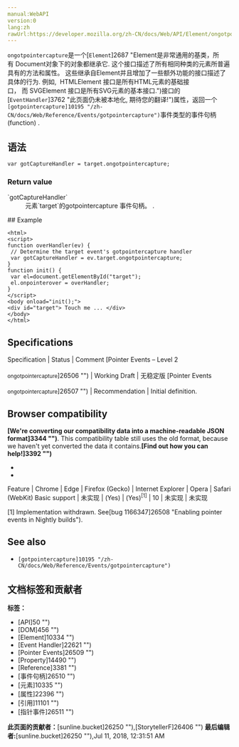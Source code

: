```yaml
---
manual:WebAPI
version:0
lang:zh
rawUrl:https://developer.mozilla.org/zh-CN/docs/Web/API/Element/ongotpointercapture
---
```






`ongotpointercapture`是一个[`Element`]2687 "Element是非常通用的基类，所有 Document对象下的对象都继承它. 这个接口描述了所有相同种类的元素所普遍具有的方法和属性。 这些继承自Element并且增加了一些额外功能的接口描述了具体的行为. 例如,  HTMLElement 接口是所有HTML元素的基础接口， 而 SVGElement 接口是所有SVG元素的基本接口.")接口的[`EventHandler`]3762 "此页面仍未被本地化, 期待您的翻译!")属性，返回一个`[gotpointercapture]10195 "/zh-CN/docs/Web/Reference/Events/gotpointercapture")`事件类型的事件句柄 (function) .


## 语法<a name="Syntax"></a>

```
var gotCaptureHandler = target.ongotpointercapture;
```

### Return value<a name="Return_Value"></a>
<dl><dt id=''>`gotCaptureHandler`</dt><dd>元素`target`的gotpointercapture 事件句柄。 .</dd></dl>
## Example<a name="Example"></a>

```
<html>
<script>
function overHandler(ev) {
 // Determine the target event's gotpointercapture handler
 var gotCaptureHandler = ev.target.ongotpointercapture;
}
function init() {
 var el=document.getElementById("target");
 el.onpointerover = overHandler;
}
</script>
<body onload="init();">
<div id="target"> Touch me ... </div>
</body>
</html>
```

## Specifications<a name="Specifications"></a>

Specification | Status | Comment 
[Pointer Events – Level 2<br></br><small>ongotpointercapture</small>]26506 "") | Working Draft | 无稳定版 
[Pointer Events<br></br><small>ongotpointercapture</small>]26507 "") | Recommendation | Initial definition. 


## Browser compatibility<a name="Browser_compatibility"></a>


**[We&#39;re converting our compatibility data into a machine-readable JSON format]3344 "")**. This compatibility table still uses the old format, because we haven&#39;t yet converted the data it contains.**[Find out how you can help!]3392 "")**


* 
* 

Feature | Chrome | Edge | Firefox (Gecko) | Internet Explorer | Opera | Safari (WebKit) 
Basic support | 未实现 | (Yes) | (Yes)<sup>[1]</sup> | 10 | 未实现 | 未实现 





[1] Implementation withdrawn. See[bug 1166347]26508 "Enabling pointer events in Nightly builds").


## See also<a name="See_also"></a>

* `[gotpointercapture]10195 "/zh-CN/docs/Web/Reference/Events/gotpointercapture")`



## 文档标签和贡献者
**标签：**
* [API]50 "")
* [DOM]456 "")
* [Element]10334 "")
* [Event Handler]22621 "")
* [Pointer Events]26509 "")
* [Property]14490 "")
* [Reference]3381 "")
* [事件句柄]26510 "")
* [元素]10335 "")
* [属性]22396 "")
* [引用]11101 "")
* [指针事件]26511 "")

**此页面的贡献者：**[sunline.bucket]26250 ""),[StorytellerF]26406 "")
**最后编辑者:**[sunline.bucket]26250 ""),<time>Jul 11, 2018, 12:31:51 AM</time>


